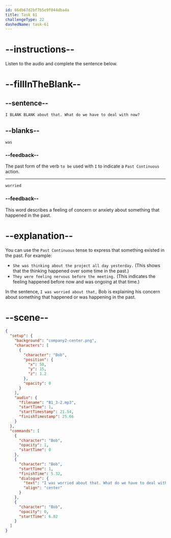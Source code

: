 ```yaml
---
id: 66db67d2bf7b5e9f044dba4a
title: Task 61
challengeType: 22
dashedName: task-61
---
```

<!--
AUDIO REFERENCE:
Bob: I was worried about that. What do we have to deal with now?
-->

# --instructions--

Listen to the audio and complete the sentence below.

# --fillInTheBlank--

## --sentence--

`I BLANK BLANK about that. What do we have to deal with now?`

## --blanks--

`was`

### --feedback--

The past form of the verb `to be` used with `I` to indicate a `Past Continuous` action.

---

`worried`

### --feedback--

This word describes a feeling of concern or anxiety about something that happened in the past.

# --explanation--

You can use the `Past Continuous` tense to express that something existed in the past. For example:

- `She was thinking about the project all day yesterday.` (This shows that the thinking happened over some time in the past.)
- `They were feeling nervous before the meeting.` (This indicates the feeling happened before now and was ongoing at that time.)

In the sentence, `I was worried about that,` Bob is explaining his concern about something that happened or was happening in the past.

# --scene--

```json
{
  "setup": {
    "background": "company2-center.png",
    "characters": [
      {
        "character": "Bob",
        "position": {
          "x": 50,
          "y": 15,
          "z": 1.2
        },
        "opacity": 0
      }
    ],
    "audio": {
      "filename": "B1_3-2.mp3",
      "startTime": 1,
      "startTimestamp": 21.54,
      "finishTimestamp": 25.66
    }
  },
  "commands": [
    {
      "character": "Bob",
      "opacity": 1,
      "startTime": 0
    },
    {
      "character": "Bob",
      "startTime": 1,
      "finishTime": 5.32,
      "dialogue": {
        "text": "I was worried about that. What do we have to deal with now?",
        "align": "center"
      }
    },
    {
      "character": "Bob",
      "opacity": 0,
      "startTime": 6.02
    }
  ]
}
```
